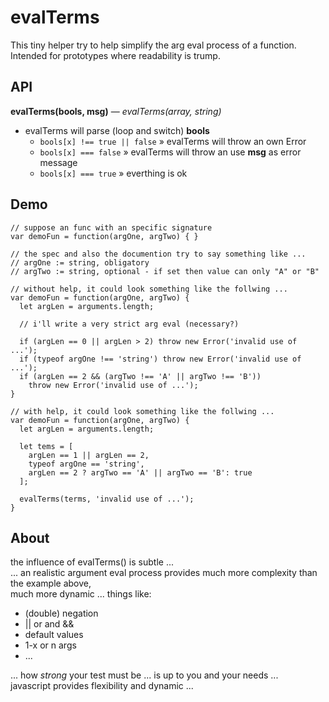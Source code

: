 # evalTerms
This tiny helper try to help simplify the arg eval process of a function.
Intended for prototypes where readability is trump.

## API
**evalTerms(bools, msg)** &#8212; *evalTerms(array, string)*

- evalTerms will parse (loop and switch) **bools**
  - `bools[x] !== true || false` &#187; evalTerms will throw an own Error
  - `bools[x] === false` &#187; evalTerms will throw an use **msg** as error message
  - `bools[x] === true` &#187; everthing is ok

## Demo
    // suppose an func with an specific signature
    var demoFun = function(argOne, argTwo) { }

    // the spec and also the documention try to say something like ...
    // argOne := string, obligatory
    // argTwo := string, optional - if set then value can only "A" or "B"

    // without help, it could look something like the follwing ...
    var demoFun = function(argOne, argTwo) {
      let argLen = arguments.length;

      // i'll write a very strict arg eval (necessary?)

      if (argLen == 0 || argLen > 2) throw new Error('invalid use of ...');
      if (typeof argOne !== 'string') throw new Error('invalid use of ...');
      if (argLen == 2 && (argTwo !== 'A' || argTwo !== 'B'))
        throw new Error('invalid use of ...');
    }

    // with help, it could look something like the follwing ...
    var demoFun = function(argOne, argTwo) {
      let argLen = arguments.length;

      let tems = [
        argLen == 1 || argLen == 2,
        typeof argOne == 'string',
        argLen == 2 ? argTwo == 'A' || argTwo == 'B': true
      ];

      evalTerms(terms, 'invalid use of ...');
    }

## About
the influence of evalTerms() is subtle ... <br>
... an realistic argument eval process provides much more complexity than the example above, <br>
much more dynamic ... things like:

-  (double) negation
-  || or and &&
-  default values
-  1-x or n args
-  ...

... how *strong* your test must be ... is up to you and your needs ... <br>
javascript provides flexibility and dynamic ...